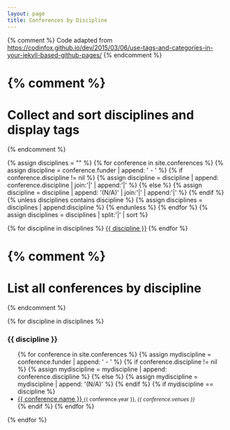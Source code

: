 ```yaml
---
layout: page
title: Conferences by Discipline
---
```


{% comment %}
Code adapted from
https://codinfox.github.io/dev/2015/03/06/use-tags-and-categories-in-your-jekyll-based-github-pages/
{% endcomment %}

{% comment %}
=========================================
Collect and sort disciplines and display tags
=========================================
{% endcomment %}

{% assign disciplines = "" %}
{% for conference in site.conferences %}
    {% assign discipline = conference.funder | append: ' - ' %}
    {% if conference.discipline != nil %}
        {% assign discipline = discipline | append: conference.discipline | join:'|' | append:'|' %}
    {% else %}
        {% assign discipline = discipline | append: '(N/A)' | join:'|' | append:'|' %}
    {% endif %}
	{% unless disciplines contains discipline %}
        {% assign disciplines = disciplines | append:discipline %}
	{% endunless %}
{% endfor %}
{% assign disciplines = disciplines | split:'|' | sort %}

<p>
{% for discipline in disciplines %}
	<a href="#{{ discipline | slugify }}" class="post-tag">{{ discipline }}</a>
{% endfor %}
</p>


{% comment %}
=========================
List all conferences by discipline
=========================
{% endcomment %}

<p>
{% for discipline in disciplines %}
	<h3 id="{{ discipline | slugify }}">{{ discipline }}</h3>
	<ul>
	 {% for conference in site.conferences %}
         {% assign mydiscipline = conference.funder | append: ' - ' %}
         {% if conference.discipline != nil %}
            {% assign mydiscipline = mydiscipline | append: conference.discipline %}
         {% else %}
            {% assign mydiscipline = mydiscipline | append: '(N/A)' %}
         {% endif %}
		 {% if mydiscipline == discipline %}
		 <li>
		 <a href="{{ site.baseurl }}{{ conference.url }}">
		 {{ conference.name }}
		 </a>
 		 <small>{{ conference.year }}, <em>{{ conference.venues }}</em></small>
		 </li>
		 {% endif %}
	 {% endfor %}
	</ul>
{% endfor %}
</p>
